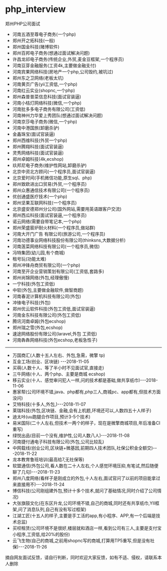 # php_interview
郑州PHP公司面试


- 河南五酒至尊电子商务(一个php)
- 郑州开之拓科技(一般)
- 郑州国金科技(赌博软件)
- 郑州百邦电子商务(想通过面试解决问题)
- 许昌龙祁电子商务(传统企业,外贸,麦金豆框架,一个程序员)
- 河南豆芽金融服务(工资4k,主要做金融支付)
- 河南宾果网络科技(房地产一个php,公司毁约,被坑过)
- 郑州东之卫网络(老板太坑)
- 河南黄页广告(yii工资低,一个php)
- 河南红云实业(shopnc,一个php)
- 郑州森普普菜信息科技(面试官装逼)
- 河南小桔灯网络科技(微信,一个php)
- 河南批多多电子商务有限公司(工资低)
- 河南神州力华爱上秀团队(想通过面试解决问题)
- 河南京莎电子商务(微信,一个php)
- 河南中港国旅(卸磨杀驴)
- 金鑫珠宝(面试官装逼)
- 郑州西维科技(外贸一个php)
- 郑州腾翔科技(面试官装逼)
- 灵秀网络科技(面试官装逼)
- 郑州卓姆科技(4k,ecshop)
- 玖邦尼电子商务(维护性网站,卸磨杀驴)
- 北京中资北方顾问(一个程序员,面试官装逼)
- 北京爱时间(手机微信功能,原生sql、php)
- 郑州致欧进出口贸易(外贸,一个程序员)
- 郑州众惠通信技术有限公司(一个程序员)
- 优创通盛医疗技术(一个php)
- 郑州坚果互联网科技(一个程序员)
- 北京盛安德郑州分公司(国外网站,需要用英语跟客户交流)
- 郑州西瓜科技(面试官装逼,一个程序员)
- 诺云网络(需要自带笔记本,一个php)
- 郑州荣盛窑炉耐火材料(一个程序员,做站群)
- 河南大开门广告 有限公司(旅游公司,一个程序员)
- 河南功德事业网络科技股份有限公司(thinksns,大数据分析)
- 河南莲菜网络科技有限公司(一个程序员,微信)
- 冯特集团(幼儿园,有个商城)
- 租号玩(功能太难)
- 郑州冲锋舟商贸有限公司(一个php)
- 河南至开企业营销策划有限公司(工资低,套路多)
- 郑州尚锦网络(外包,经理傲慢)
- 一宁科技(外包工资低)
- 中软(外包,主要做金融软件,做智商题)
- 河南春泥计算机科技有限公司(外包)
- 冲锋电子科技(外包)
- 郑州优云软件科技(外包工资低,面试官装逼)
- 河南金东科技有限公司(外包工资低)
- 腾讯河南卓姆(外包ecshop)
- 郑州瑞之雪(外包,ecshop)
- 速途网络股份有限公司(laravel,外包 工资低)
- 河南犇犇网络科技(外包ecshop,老板急性子)


----------


- 万国商汇(人数十五人左右、外包,急需，微擎 tp)
- 互金工场(创业、区块链) ---2018-11-05
- 买萌(人数十人、等了半小时不见面试官,直接走)
- 三牛网络(十人、两个php、主要是商城 ecshop)
- 移云实业(十人、感觉审问犯人一样,问的技术都是基础,做共享纸巾)---2018-11-06
- 惠家帮(公司环境不错,java、php都有,php三人,商城pc、app都有,但技术方面没问)
- 艾特科技(十多人,外包,)---2018-11-07
- 莱瑞科技(外包,区块链、金融,会有上机题,环境还可以,人数四五十人样子)
- 迪太咔(uu跑腿合作项目,预计3-5个技术)
- 易米国际(二十人左右,但技术一两个的样子，现在是微擎商城项目,年后准备CI重写)
- 绿悦出品(目前一个没有,维护性,公司人数八人)---2018-11-08
- 河南捷付通电子科技有限公司(外包,公司比较乱)
- 中网载线(创业公司,区块链+微基因,前期四人技术团队,社保公积金全额交)---2018-11-22
- 龙本教育鲁班培训(最高给7,无社保等)
- 软盟通信(外包公司,看人数在二十人左右,个人感觉环境压抑,有笔试,然后随便聊了几句)---2018-11-23
- 郑州八度网络(看样子是刚成立的外包,十人左右,面试官问了以前的项目能拿过来直接用不)---2018-11-24
- 博信科技(公司刚组建外包,预计十多个技术,就问了基础情况,同时介绍了公司情况)
- 大张旗鼓文化(在东区升龙,公司环境不错,自己的商城,同时还有共享纸巾,YII框架,问了消息队列,自己有没有写过框架)
- 江湖工匠(十五人的样子,主要是手工活的app,有小程序、APP,有一个后端是技术总监)
- 买呗租赁(公司环境不是很好,楼层就和酒店一样,看到公司有三人,主要是支付宝小程序,工资低,给20%的股份)
- 云飞生物(自己的商城,之前用shopnc写的商城,打算用TP5重写,但是没有社保)---2018-11-26



摘自网友面试反馈，请自行判断，同时欢迎大家反馈，如有不适、侵权，请联系本人删除
